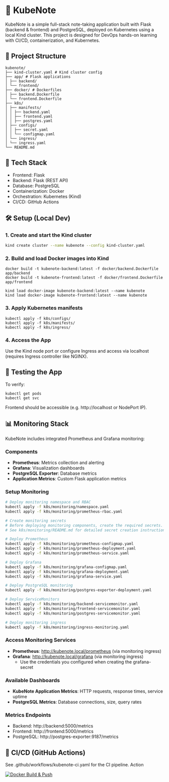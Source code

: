 # 📒 KubeNote

KubeNote is a simple full-stack note-taking application built with Flask (backend & frontend) and PostgreSQL, deployed on Kubernetes using a local Kind cluster. This project is designed for DevOps hands-on learning with CI/CD, containerization, and Kubernetes.

## 🧱 Project Structure
```
kubenote/
├── kind-cluster.yaml # Kind cluster config
├── app/ # Flask applications
│ ├── backend/
│ └── frontend/
├── docker/ # Dockerfiles
│ ├── backend.Dockerfile
│ └── frontend.Dockerfile
├── k8s/
│ ├── manifests/
│ │ ├── backend.yaml
│ │ ├── frontend.yaml
│ │ ├── postgres.yaml
│ ├── configs/
│ │ ├── secret.yaml
│ │ └── configmap.yaml
│ └── ingress/
│ └── ingress.yaml
└── README.md
```

## 🚀 Tech Stack

- Frontend: Flask
- Backend: Flask (REST API)
- Database: PostgreSQL
- Containerization: Docker
- Orchestration: Kubernetes (Kind)
- CI/CD: GitHub Actions

## 🛠️ Setup (Local Dev)

### 1. Create and start the Kind cluster

```bash
kind create cluster --name kubenote --config kind-cluster.yaml
```
### 2. Build and load Docker images into Kind
```
docker build -t kubenote-backend:latest -f docker/backend.Dockerfile app/backend
docker build -t kubenote-frontend:latest -f docker/frontend.Dockerfile app/frontend

kind load docker-image kubenote-backend:latest --name kubenote
kind load docker-image kubenote-frontend:latest --name kubenote
``` 
### 3. Apply Kubernetes manifests
```
kubectl apply -f k8s/configs/
kubectl apply -f k8s/manifests/
kubectl apply -f k8s/ingress/
```
### 4. Access the App
Use the Kind node port or configure Ingress and access via localhost (requires Ingress controller like NGINX).

## 🧪 Testing the App
To verify:
```
kubectl get pods
kubectl get svc
```
Frontend should be accessible (e.g. http://localhost or NodePort IP).

## 📊 Monitoring Stack

KubeNote includes integrated Prometheus and Grafana monitoring:

### Components
- **Prometheus**: Metrics collection and alerting
- **Grafana**: Visualization dashboards
- **PostgreSQL Exporter**: Database metrics
- **Application Metrics**: Custom Flask application metrics

### Setup Monitoring
```bash
# Deploy monitoring namespace and RBAC
kubectl apply -f k8s/monitoring/namespace.yaml
kubectl apply -f k8s/monitoring/prometheus-rbac.yaml

# Create monitoring secrets
# Before deploying monitoring components, create the required secrets.
# See k8s/monitoring/README.md for detailed secret creation instructions.

# Deploy Prometheus
kubectl apply -f k8s/monitoring/prometheus-configmap.yaml
kubectl apply -f k8s/monitoring/prometheus-deployment.yaml
kubectl apply -f k8s/monitoring/prometheus-service.yaml

# Deploy Grafana
kubectl apply -f k8s/monitoring/grafana-configmap.yaml
kubectl apply -f k8s/monitoring/grafana-deployment.yaml
kubectl apply -f k8s/monitoring/grafana-service.yaml

# Deploy PostgreSQL monitoring
kubectl apply -f k8s/monitoring/postgres-exporter-deployment.yaml

# Deploy ServiceMonitors
kubectl apply -f k8s/monitoring/backend-servicemonitor.yaml
kubectl apply -f k8s/monitoring/frontend-servicemonitor.yaml
kubectl apply -f k8s/monitoring/postgres-servicemonitor.yaml

# Deploy monitoring ingress
kubectl apply -f k8s/monitoring/ingress-monitoring.yaml
```

### Access Monitoring Services
- **Prometheus**: http://kubenote.local/prometheus (via monitoring ingress)
- **Grafana**: http://kubenote.local/grafana (via monitoring ingress)
  - Use the credentials you configured when creating the grafana-secret

### Available Dashboards
- **KubeNote Application Metrics**: HTTP requests, response times, service uptime
- **PostgreSQL Metrics**: Database connections, size, query rates

### Metrics Endpoints
- Backend: http://backend:5000/metrics
- Frontend: http://frontend:5000/metrics
- PostgreSQL: http://postgres-exporter:9187/metrics

## 🤖 CI/CD (GitHub Actions)
See .github/workflows/kubenote-ci.yaml for the CI pipeline.
Action

[![Docker Build & Push](https://github.com/davmano/kubenote/actions/workflows/docker-build-and-push.yaml/badge.svg)](https://github.com/davmano/kubenote/actions/workflows/docker-build-and-push.yaml)
